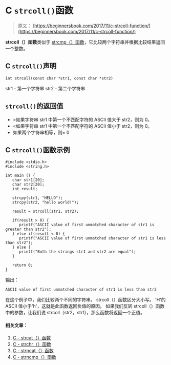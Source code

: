 # C `strcoll()`函数

> 原文： [https://beginnersbook.com/2017/11/c-strcoll-function/](https://beginnersbook.com/2017/11/c-strcoll-function/)

**strcoll（）函数**类似于 [strcmp（）函数](https://beginnersbook.com/2017/11/c-strcmp-function/)，它比较两个字符串并根据比较结果返回一个整数。

## C `strcoll()`声明

```
int strcoll(const char *str1, const char *str2)
```

str1 - 第一个字符串
str2 - 第二个字符串

## `strcoll()`的返回值

*   &GT;如果字符串 str1 中第一个不匹配字符的 ASCII 值大于 str2，则为 0。
*   &LT;如果字符串 str1 中第一个不匹配字符的 ASCII 值小于 str2，则为 0。
*   如果两个字符串相等，则= 0

## C `strcoll()`函数示例

```
#include <stdio.h>
#include <string.h>

int main () {
   char str1[20];
   char str2[20];
   int result;

   strcpy(str1, "HELLO");
   strcpy(str2, "hello world!");

   result = strcoll(str1, str2);

   if(result > 0) { 
      printf("ASCII value of first unmatched character of str1 is greater than str2");
   } else if(result < 0) {
      printf("ASCII value of first unmatched character of str1 is less than str2");
   } else {
      printf("Both the strings str1 and str2 are equal");
   }

   return 0;
}
```

输出：

```
ASCII value of first unmatched character of str1 is less than str2
```

在这个例子中，我们比较两个不同的字符串。 strcoll（）函数区分大小写。 'H'的 ASCII 值小于'h'，这就是此函数返回负值的原因。
如果我们反转 strcoll（）函数中的参数，让我们说 strcoll（str2，str1），那么函数将返回一个正值。

#### 相关文章：

1.  [C - strcat（）函数](https://beginnersbook.com/2017/11/c-strcat-function-with-example/)
2.  [C - strchr（）函数](https://beginnersbook.com/2017/11/c-strchr-function/)
3.  [C - strncat（）函数](https://beginnersbook.com/2017/11/c-strncat-function/)
4.  [C - strncmp（）函数](https://beginnersbook.com/2017/11/c-strncmp-function/)